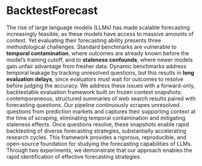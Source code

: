 # BacktestForecast

The rise of large language models (LLMs) has made scalable forecasting increasingly feasible, as these models have access to massive amounts of context. Yet evaluating their forecasting ability presents three methodological challenges. Standard benchmarks are vulnerable to **temporal contamination**, where outcomes are already known before the model’s training cutoff, and to **staleness confounds**, where newer models gain unfair advantage from fresher data. Dynamic benchmarks address temporal leakage by tracking unresolved questions, but this results in **long evaluation delays**, since evaluators must wait for outcomes to resolve before judging the accuracy. We address these issues with a forward-only, backtestable evaluation framework built on frozen context snapshots: contemporaneous, structured summaries of web search results paired with forecasting questions. Our pipeline continuously scrapes unresolved questions from prediction markets and captures their supporting context at the time of scraping, eliminating temporal contamination and mitigating staleness effects. Once questions resolve, these snapshots enable rapid backtesting of diverse forecasting strategies, substantially accelerating research cycles. This framework provides a rigorous, reproducible, and open-source foundation for studying the forecasting capabilities of LLMs. Through two experiments, we demonstrate that our approach enables the rapid identification of effective forecasting strategies.


